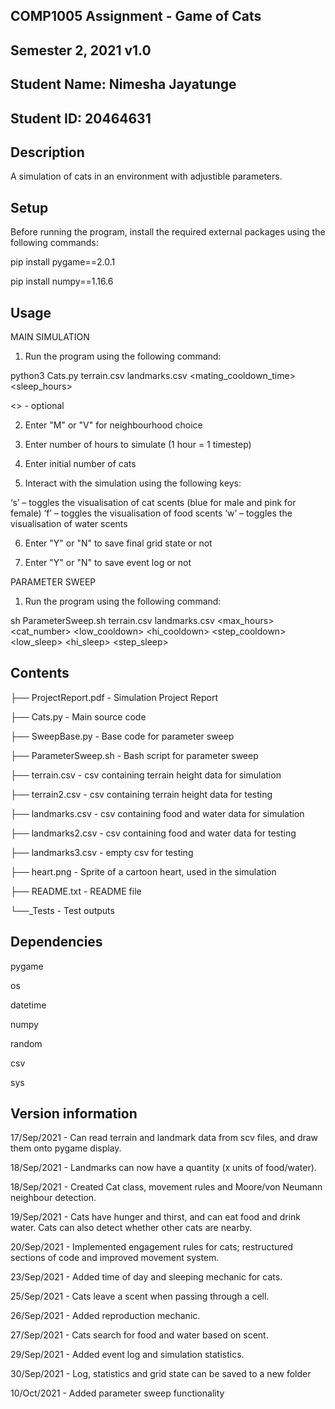 ## 
## COMP1005 Assignment - Game of Cats
## Semester 2, 2021 v1.0
##
## Student Name: Nimesha Jayatunge
## Student ID: 20464631
##

## Description

A simulation of cats in an environment with adjustible parameters. 

## Setup

Before running the program, install the required external packages using the following commands:

pip install pygame==2.0.1

pip install numpy==1.16.6


## Usage

MAIN SIMULATION

1. Run the program using the following command:

python3 Cats.py terrain.csv landmarks.csv <mating_cooldown_time> <sleep_hours>

<> - optional

2. Enter "M" or "V" for neighbourhood choice

3. Enter number of hours to simulate (1 hour = 1 timestep)

4. Enter initial number of cats

5. Interact with the simulation using the following keys:

‘s’ – toggles the visualisation of cat scents (blue for male and pink for female)
‘f’ – toggles  the visualisation of food scents
‘w’ – toggles  the visualisation of water scents

6. Enter "Y" or "N" to save final grid state or not

7. Enter "Y" or "N" to save event log or not


PARAMETER SWEEP

1. Run the program using the following command:

sh ParameterSweep.sh terrain.csv landmarks.csv <neighbourhood> <max_hours> <cat_number> <low_cooldown> <hi_cooldown> <step_cooldown> <low_sleep> <hi_sleep> <step_sleep>


 
## Contents  
 
├── ProjectReport.pdf -  Simulation Project Report

├── Cats.py           -  Main source code

├── SweepBase.py      -  Base code for parameter sweep

├── ParameterSweep.sh -  Bash script for parameter sweep

├── terrain.csv       -  csv containing terrain height data for simulation

├── terrain2.csv      -  csv containing terrain height data for testing

├── landmarks.csv     -  csv containing food and water data for simulation

├── landmarks2.csv    -  csv containing food and water data for testing

├── landmarks3.csv    -  empty csv for testing

├── heart.png         -  Sprite of a cartoon heart, used in the simulation

├── README.txt        -  README file

└──_Tests	      -  Test outputs

## Dependencies 

pygame

os

datetime

numpy

random

csv

sys 
 
## Version information 
 
17/Sep/2021 - Can read terrain and landmark data from scv files, and draw them onto pygame display.

18/Sep/2021 - Landmarks can now have a quantity (x units of food/water).

18/Sep/2021 - Created Cat class, movement rules and Moore/von Neumann neighbour detection.

19/Sep/2021 - Cats have hunger and thirst, and can eat food and drink water. Cats can also detect whether other cats are nearby.

20/Sep/2021 - Implemented engagement rules for cats; restructured sections of code and improved movement system.

23/Sep/2021 - Added time of day and sleeping mechanic for cats.

25/Sep/2021 - Cats leave a scent when passing through a cell.

26/Sep/2021 - Added reproduction mechanic.

27/Sep/2021 - Cats search for food and water based on scent.

29/Sep/2021 - Added event log and simulation statistics.

30/Sep/2021 - Log, statistics and grid state can be saved to a new folder

10/Oct/2021 - Added parameter sweep functionality